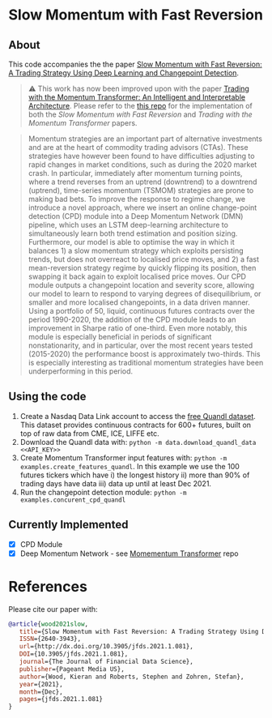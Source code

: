 # Slow Momentum with Fast Reversion
## About
This code accompanies the the paper [Slow Momentum with Fast Reversion: A Trading Strategy Using Deep Learning and Changepoint Detection](https://arxiv.org/pdf/2105.13727.pdf).

> :warning: This work has now been improved upon with the paper [Trading with the Momentum Transformer: An Intelligent and Interpretable Architecture](https://arxiv.org/pdf/2112.08534.pdf). Please refer to the [this repo](https://github.com/kieranjwood/trading-momentum-transformer) for the implementation of both the *Slow Momentum with Fast Reversion* and *Trading with the Momentum Transformer* papers.

> Momentum strategies are an important part of alternative investments and are at the heart of commodity trading advisors (CTAs). These strategies have however been found to have difficulties adjusting to rapid changes in market conditions, such as during the 2020 market crash. In particular, immediately after momentum turning points, where a trend reverses from an uptrend (downtrend) to a downtrend (uptrend), time-series momentum (TSMOM) strategies are prone to making bad bets. To improve the response to regime change, we introduce a novel approach, where we insert an online change-point detection (CPD) module into a Deep Momentum Network (DMN) pipeline, which uses an LSTM deep-learning architecture to simultaneously learn both trend estimation and position sizing. Furthermore, our model is able to optimise the way in which it balances 1) a slow momentum strategy which exploits persisting trends, but does not overreact to localised price moves, and 2) a fast mean-reversion strategy regime by quickly flipping its position, then swapping it back again to exploit localised price moves. Our CPD module outputs a changepoint location and severity score, allowing our model to learn to respond to varying degrees of disequilibrium, or smaller and more localised changepoints, in a data driven manner. Using a portfolio of 50, liquid, continuous futures contracts over the period 1990-2020, the addition of the CPD module leads to an improvement in Sharpe ratio of one-third. Even more notably, this module is especially beneficial in periods of significant nonstationarity, and in particular, over the most recent years tested (2015-2020) the performance boost is approximately two-thirds. This is especially interesting as traditional momentum strategies have been underperforming in this period.

## Using the code
1. Create a Nasdaq Data Link account to access the [free Quandl dataset](https://data.nasdaq.com/data/CHRIS-wiki-continuous-futures/documentation). This dataset provides continuous contracts for 600+ futures, built on top of raw data from CME, ICE, LIFFE etc.
2. Download the Quandl data with: `python -m data.download_quandl_data <<API_KEY>>`
3. Create Momentum Transformer input features with: `python -m examples.create_features_quandl`. In this example we use the 100 futures tickers which have i) the longest history ii) more than 90% of trading days have data iii) data up until at least Dec 2021.
4. Run the changepoint detection module: `python -m examples.concurent_cpd_quandl`

## Currently Implemented
- [x] CPD Module
- [x] Deep Momentum Network - see [Momementum Transformer](https://github.com/kieranjwood/trading-momentum-transformer) repo

# References
Please cite our paper with:
```bib
@article{wood2021slow,
   title={Slow Momentum with Fast Reversion: A Trading Strategy Using Deep Learning and Changepoint Detection},
   ISSN={2640-3943},
   url={http://dx.doi.org/10.3905/jfds.2021.1.081},
   DOI={10.3905/jfds.2021.1.081},
   journal={The Journal of Financial Data Science},
   publisher={Pageant Media US},
   author={Wood, Kieran and Roberts, Stephen and Zohren, Stefan},
   year={2021},
   month={Dec},
   pages={jfds.2021.1.081}
}
```

